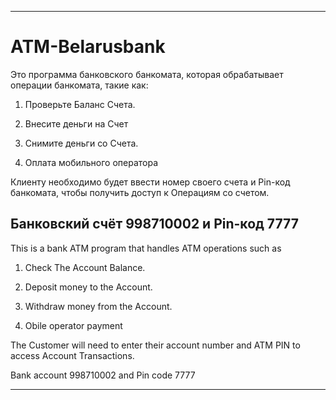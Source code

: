 *************************************************************************************************************************************************************************

# ATM-Belarusbank
Это программа банковского банкомата, которая обрабатывает операции банкомата, такие как:

1. Проверьте Баланс Счета.

2. Внесите деньги на Счет

3. Снимите деньги со Счета.

4. Оплата мобильного оператора 

Клиенту необходимо будет ввести номер своего счета и Pin-код банкомата, чтобы получить доступ к Операциям со счетом.

Банковский счёт 998710002 и Pin-код 7777
-------------------------------------------------------------------------------------------------------------------------------------------------------------------------
This is a bank ATM program that handles ATM operations such as

1. Check The Account Balance.

2. Deposit money to the Account.

3. Withdraw money from the Account.

4. Obile operator payment

The Customer will need to enter their account number and ATM PIN to access Account Transactions.

Bank account 998710002 and Pin code 7777
*************************************************************************************************************************************************************************
